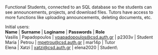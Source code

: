 Functional Students, connected to an SQL database so the students can see announcements, projects, and download files. 
Tutors have access to more functions like uploading announcements, deleting documents, etc.

Initial users:\
  **Name**  |  **Surname**  |       **Loginame**          |   **Passwords**  |  **Role**   
   Vasilis 	| Papadopoulos  |	vpapadopoulos@csd.auth.gr   |      	p2303v     |	 Student \
   Maria    |	    Petrou    |	    mpetrou@csd.auth.gr	    |       mar14p     |  	Tutor\
   Elena	   |     Xatzi	    |      xatzi@csd.auth.gr      |    	elena2020	   |   Student\
